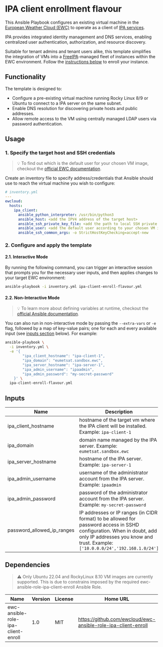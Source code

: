 # IPA client enrollment flavour

This Ansible Playbook configures an existing virtual machine in the
[European Weather Cloud (EWC)](https://europeanweather.cloud/) to operate as a
client of [IPA services](../ipa-server-flavour/).

IPA provides integrated identity management and DNS services, enabling
centralized user authentication, authorization, and resource discovery.

Suitable for tenant admins and tenant users alike, this template simplifies the
integration of VMs into a [FreeIPA](https://www.freeipa.org/page/Main_Page)-managed
fleet of instances within the EWC environment. Follow the [instructions below](#usage)
to enroll your instance.

## Functionality
The template is designed to:
- Configure a pre-existing virtual machine running Rocky Linux 8/9 or Ubuntu to connect to a
IPA server on the same subnet.
- Enable DNS resolution for discovering private hosts and public addresses.
- Allow remote access to the VM using centrally managed LDAP users via password authentication.

## Usage

### 1. Specify the target host and SSH credentials
> 💡 To find out which is the default user for your chosen VM image,
checkout the [official EWC documentation](https://confluence.ecmwf.int/display/EWCLOUDKB/EWC+-+VM+images+and+default+users).

Create an inventory file to specify address/credentials that Ansible should use
to reach the virtual machine you wish to configure:

```yaml
# inventory.yml
---
ewcloud:
  hosts:
    ipa_client:
      ansible_python_interpreter: /usr/bin/python3
      ansible_host: <add the IPV4 address of the target host>
      ansible_ssh_private_key_file: <add the path to local SSH private key file>
      ansible_user: <add the default user according to your chosen VM image>
      ansible_ssh_common_args: -o StrictHostKeyChecking=accept-new

```

### 2. Configure and apply the template

#### 2.1. Interactive Mode

By running the following command, you can trigger an interactive session that
prompts you for the necessary user inputs, and then applies changes to your
target EWC environment:

```bash
ansible-playbook -i inventory.yml ipa-client-enroll-flavour.yml
```

#### 2.2. Non-Interactive Mode

>💡 To learn more about defining variables at runtime, checkout the
[official Ansible documentation](https://docs.ansible.com/ansible/latest/playbook_guide/playbooks_variables.html).

You can also run in non-interactive mode by passing the
`--extra-vars` or `-e` flag, followed by a map of  key-value pairs; one for
each and every available input (see [inputs section](#inputs) below). For
example:

```bash
ansible-playbook \
  -i inventory.yml \
  -e '{
        "ipa_client_hostname": "ipa-client-1",
        "ipa_domain": "eumetsat.sandbox.ewc",
        "ipa_server_hostname": "ipa-server-1",
        "ipa_admin_username": "ipaadmin",
        "ipa_admin_password": "my-secret-password"
    }' \
  ipa-client-enroll-flavour.yml
```

## Inputs

| Name | Description | Type | Default | Required |
|------|-------------|------|---------|----------|
| ipa_client_hostname | hostname of the target vm where the IPA client will be installed. Example: `ipa-client-1` | `string`| n/a | yes |
| ipa_domain | domain name managed by the IPA server. Example: `eumetsat.sandbox.ewc` | `string` | n/a | yes |
| ipa_server_hostname | hostname of the IPA server. Example: `ipa-server-1` | `string`| n/a | yes |
| ipa_admin_username | username of the administrator account from the IPA server. Example: `ipaadmin` | `string` | n/a | yes |
| ipa_admin_password | password of the administrator account from the IPA server. Example: `my-secret-password` | `string` | n/a | yes |
| password_allowed_ip_ranges | IP addresses or IP ranges (in CIDR format) to be allowed for password access in SSHD configuration. When in doubt, add only IP addresses you know and trust. Example: `['10.0.0.0/24','192.168.1.0/24']` | `list(string)` | `['10.0.0.0/8','172.16.0.0/12','192.168.0.0/16']` | no |

## Dependencies
> ⚠️ Only Ubuntu 22.04 and RockyLinux 8.10 VM images are currently supported.
This is due to constrains imposed by the required
ewc-ansible-role-ipa-client-enroll Ansible Role.

| Name | Version | License |Home URL |
|------|---------|------|-----|
| ewc-ansible-role-ipa-client-enroll | 1.0 | MIT | https://github.com/ewcloud/ewc-ansible-role-ipa-client-enroll |
